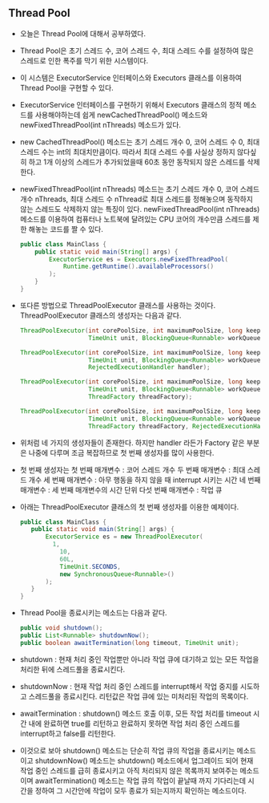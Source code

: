 ## Thread Pool

- 오늘은 Thread Pool에 대해서 공부하였다.

- Thread Pool은 초기 스레드 수, 코어 스레드 수, 최대 스레드 수를 설정하여
  많은 스레드로 인한 폭주를 막기 위한 시스템이다.
  
- 이 시스템은 ExecutorService 인터페이스와 Executors 클래스를 이용하여
  Thread Pool을 구현할 수 있다.
  
- ExecutorService 인터페이스를 구현하기 위해서 Executors 클래스의 정적 메소드를 사용해야하는데
  쉽게 newCachedThreadPool() 메소드와 newFixedThreadPool(int nThreads) 메소드가 있다.
  
- new CachedThreadPool() 메소드는 초기 스레드 개수 0, 코어 스레드 수 0, 최대 스레드 수는
  int의 최대치만큼이다.
  따라서 최대 스레드 수를 사실상 정하지 않다싶히 하고 1개 이상의 스레드가 추가되었을때
  60초 동안 동작되지 않은 스레드를 삭제한다.

- newFixedThreadPool(int nThreads) 메소드는
  초기 스레드 개수 0, 코어 스레드 개수 nThreads, 최대 스레드 수 nThread로
  최대 스레드를 정해놓으며 동작하지 않는 스레드도 삭제하지 않는 특징이 있다.
  newFixedThreadPool(int nThreads) 메소드를 이용하여 컴퓨터나 노트북에 달려있는 CPU 코어의 개수만큼
  스레드를 제한 해놓는 코드를 짤 수 있다.
  
  ```java
  public class MainClass {
      public static void main(String[] args) {
          ExecutorService es = Executors.newFixedThreadPool(
              Runtime.getRuntime().availableProcessors()
          );
      }
  }
  ```
  
  
  
  

- 또다른 방법으로 ThreadPoolExecutor 클래스를 사용하는 것이다.
  ThreadPoolExecutor 클래스의 생성자는 다음과 같다.

  ```java
  ThreadPoolExecutor(int corePoolSize, int maximumPoolSize, long keepAliveTime,
                     TimeUnit unit, BlockingQueue<Runnable> workQueue);
  
  ThreadPoolExecutor(int corePoolSize, int maximumPoolSize, long keepAliveTime,
                     TimeUnit unit, BlockingQueue<Runnable> workQueue,
                     RejectedExecutionHandler handler);
  
  ThreadPoolExecutor(int corePoolSize, int maximumPoolSize, long keepAliveTime,
                     TimeUnit unit, BlockingQueue<Runnable> workQueue,
                     ThreadFactory threadFactory);
  
  ThreadPoolExecutor(int corePoolSize, int maximumPoolSize, long keepAliveTime,
                     TimeUnit unit, BlockingQueue<Runnable> workQueue,
                     ThreadFactory threadFactory, RejectedExecutionHandler handler);
  ```

- 위처럼 네 가지의 생성자들이 존재한다.
  하지만 handler 라든가 Factory 같은 부분은 나중에 다루며 조금 복잡하므로
  첫 번째 생성자를 많이 사용한다.

- 첫 번째 생성자는
  첫 번째 매개변수 : 코어 스레드 개수
  두 번째 매개변수 : 최대 스레드 개수
  세 번째 매개변수 : 아무 행동을 하지 않을 때 interrupt 시키는 시간
  네 번째 매개변수 : 세 번째 매개변수의 시간 단위
  다섯 번째 매개변수 : 작업 큐
  
- 아래는 ThreadPoolExecutor 클래스의 첫 번째 생성자를 이용한 예제이다.
  
   ```java
  public class MainClass {
      public static void main(String[] args) {
          ExecutorService es = new ThreadPoolExecutor(
          	1,
              10,
              60L,
              TimeUnit.SECONDS,
              new SynchronousQueue<Runnable>()
          );
      }
  }
  ```
  
  
  
- Thread Pool을 종료시키는 메소드는 다음과 같다.

   ```java
   public void shutdown();
   public List<Runnable> shutdownNow();
   public boolean awaitTermination(long timeout, TimeUnit unit);
   ```

- shutdown : 현재 처리 중인 작업뿐만 아니라 작업 큐에
   대기하고 있는 모든 작업을 처리한 뒤에 스레드풀을 종료시킨다.

- shutdownNow : 현재 작업 처리 중인 스레드를 interrupt해서
   작업 중지를 시도하고 스레드풀을 종료시킨다.
   리턴값은 작업 큐에 있는 미처리된 작업의 목록이다.

- awaitTermination : shutdown() 메소드 호출 이후, 모든 작업 처리를
   timeout 시간 내에 완료하면 true를 리턴하고 완료하지 못하면 작업 처리 중인 스레드를
   interrupt하고 false를 리턴한다.

- 이것으로 보아 shutdown() 메소드는 단순히 작업 큐의 작업을 종료시키는 메소드이고
  shutdownNow() 메소드는 shutdown() 메소드에서 업그레이드 되어 현재 작업 중인 스레드를
  급히 종료시키고 아직 처리되지 않은 목록까지 보여주는 메소드이며
  awaitTermination() 메소드는 작업 큐의 작업이 끝날때 까지 기다리는데 시간을 정하여
  그 시간안에 작업이 모두 종료가 되는지까지 확인하는 메소드이다.